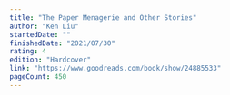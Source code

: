 ```yaml
---
title: "The Paper Menagerie and Other Stories"
author: "Ken Liu"
startedDate: ""
finishedDate: "2021/07/30"
rating: 4
edition: "Hardcover"
link: "https://www.goodreads.com/book/show/24885533"
pageCount: 450
---
```



